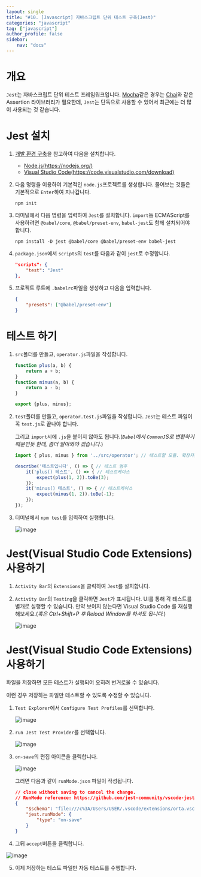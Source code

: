 ```yaml
---
layout: single
title: "#10. [Javascript] 자바스크립트 단위 테스트 구축(Jest)"
categories: "javascript"
tag: ["javascript"]
author_profile: false
sidebar: 
    nav: "docs"
---
```



# 개요

`Jest`는 자바스크립트 단위 테스트 프레임워크입니다. [Mocha](??)같은 경우는 [Chai](??)와 같은 Assertion 라이브러리가 필요한데, `Jest`는 단독으로 사용할 수 있어서 최근에는 더 많이 사용되는 것 같습니다.

# Jest 설치

1. [개발 환경 구축](https://tango1202.github.io/javascript/javascript-config/)을 참고하여 다음을 설치합니다.
    * [Node.js(https://nodejs.org/)](https://nodejs.org/)
    * [Visual Studio Code(https://code.visualstudio.com/download)](https://code.visualstudio.com/download)

2. 다음 명령을 이용하여 기본적인 `node.js`프로젝트를 생성합니다. 물어보는 것들은 기본적으로 `Enter`하여 지나갑니다.

    ```
    npm init
    ```

3. 터미널에서 다음 명령을 입력하여 `Jest`를 설치합니다. `import`등 ECMAScript를 사용하려면 `@babel/core`, `@babel/preset-env`, `babel-jest`도 함께 설치되어야 합니다. 

    ```
    npm install -D jest @babel/core @babel/preset-env babel-jest 
    ```

4. `package.json`에서 `scripts`의 `test`를 다음과 같이 `jest`로 수정합니다.

    ```json
    "scripts": {
        "test": "Jest"
    },
    ```

5. 프로젝트 루트에 `.babelrc`파일을 생성하고 다음을 입력합니다.

    ```json
    {
        "presets": ["@babel/preset-env"]
    }
    ```

# 테스트 하기

1. `src`폴더를 만들고, `operator.js`파일을 작성합니다.

    ```javascript
    function plus(a, b) {
        return a + b;
    }
    function minus(a, b) {
        return a - b;
    }

    export {plus, minus};
    ```

2. `test`폴더를 만들고, `operator.test.js`파일을 작성합니다. `Jest`는 테스트 파일이 꼭 `test.js`로 끝나야 합니다.

    그리고 `import`시에 `.js`을 붙이지 않아도 됩니다.(*`Babel`에서 `CommonJ`S로 변환하기 때문인듯 한데, 좀더 알아봐야 겠습니다.*)

    ```javascript
    import { plus, minus } from '../src/operator'; // 테스트할 모듈. 확장자를 안붙여도 됩니다.

    describe('테스트입니다', () => { // 테스트 범주
        it('plus() 테스트', () => { // 테스트케이스
            expect(plus(1, 2)).toBe(3);
        });
        it('minus() 테스트', () => { // 테스트케이스
            expect(minus(1, 2)).toBe(-1);
        });
    });
    ```

3. 터미널에서 `npm test`를 입력하여 실행합니다.

    ![image](https://github.com/tango1202/tango1202.github.io/assets/133472501/6ec0699f-bf15-4edf-bf39-262c1287cadf)

# Jest(Visual Studio Code Extensions) 사용하기

1. `Activity Bar`의 `Extensions`을 클릭하여 `Jest`를 설치합니다.

2. `Activity Bar`의 `Testing`을 클릭하면 `Jest`가 표시됩니다. UI를 통해 각 테스트를 별개로 실행할 수 있습니다. 만약 보이지 않는다면 Visual Studio Code 를 재실행 해보세요.(*혹은 Ctrl+Shift+P 후 Reload Window를 하셔도 됩니다.*)

    ![image](https://github.com/tango1202/tango1202.github.io/assets/133472501/074da04b-24a0-4d76-92a1-6f88b360df9b)

# Jest(Visual Studio Code Extensions) 사용하기

파일을 저장하면 모든 테스트가 실행되어 오히려 번거로울 수 있습니다.

이런 경우 저장하는 파일만 테스트할 수 있도록 수정할 수 있습니다.

1. `Test Explorer`에서 `Configure Test Profiles`를 선택합니다.

    ![image](https://github.com/tango1202/tango1202.github.io/assets/133472501/369398b6-ee38-42c9-a736-30f9ddd281ab)

2. `run Jest Test Provider`를 선택합니다.

    ![image](https://github.com/tango1202/tango1202.github.io/assets/133472501/ea32a954-d8dc-4c5a-b3e3-6faa230a6577)


3. `on-save`의 편집 아이콘을 클릭합니다.

    ![image](https://github.com/tango1202/tango1202.github.io/assets/133472501/df91546e-0a49-4b63-bcd8-d43d6094f5f4)

    그러면 다음과 같이 `runMode.json` 파일이 작성됩니다.

    ```json
    // close without saving to cancel the change.
    // RunMode reference: https://github.com/jest-community/vscode-jest#runmode
    {
        "$schema": "file:///c%3A/Users/USER/.vscode/extensions/orta.vscode-jest-6.2.1/syntaxes/ExtSettingsSchema.json",
        "jest.runMode": {
            "type": "on-save"
        }
    }
    ```

4. 그뒤 `accept`버튼을 클릭합니다.

![image](https://github.com/tango1202/tango1202.github.io/assets/133472501/cd31038f-91d8-46d0-80b8-9d418cc00f49)

5. 이제 저장하는 테스트 파일만 자동 테스트를 수행합니다.




